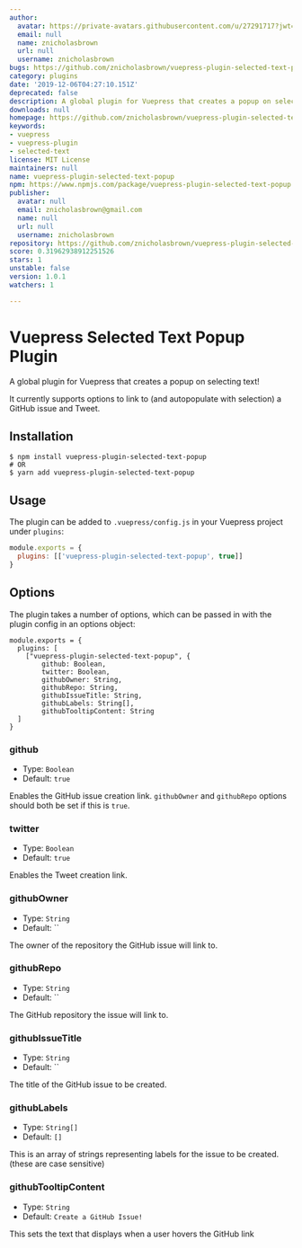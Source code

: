 ```yaml
---
author:
  avatar: https://private-avatars.githubusercontent.com/u/27291717?jwt=eyJhbGciOiJIUzI1NiIsInR5cCI6IkpXVCJ9.eyJpc3MiOiJnaXRodWIuY29tIiwiYXVkIjoicmF3LmdpdGh1YnVzZXJjb250ZW50LmNvbSIsImtleSI6ImtleTEiLCJleHAiOjE3MzQ2NTU1MDAsIm5iZiI6MTczNDY1NDMwMCwicGF0aCI6Ii91LzI3MjkxNzE3In0.MHMGb_lxAA_J-86RMYL0Waxrpb2Da1YDhuqoGdYIaWQ&v=4
  email: null
  name: znicholasbrown
  url: null
  username: znicholasbrown
bugs: https://github.com/znicholasbrown/vuepress-plugin-selected-text-popup/issues
category: plugins
date: '2019-12-06T04:27:10.151Z'
deprecated: false
description: A global plugin for Vuepress that creates a popup on selecting text!
downloads: null
homepage: https://github.com/znicholasbrown/vuepress-plugin-selected-text-popup#readme
keywords:
- vuepress
- vuepress-plugin
- selected-text
license: MIT License
maintainers: null
name: vuepress-plugin-selected-text-popup
npm: https://www.npmjs.com/package/vuepress-plugin-selected-text-popup
publisher:
  avatar: null
  email: znicholasbrown@gmail.com
  name: null
  url: null
  username: znicholasbrown
repository: https://github.com/znicholasbrown/vuepress-plugin-selected-text-popup
score: 0.31962938912251526
stars: 1
unstable: false
version: 1.0.1
watchers: 1

---
```


# Vuepress Selected Text Popup Plugin

A global plugin for Vuepress that creates a popup on selecting text!

It currently supports options to link to (and autopopulate with selection) a GitHub issue and Tweet.

## Installation

```
$ npm install vuepress-plugin-selected-text-popup
# OR
$ yarn add vuepress-plugin-selected-text-popup
```

## Usage

The plugin can be added to `.vuepress/config.js` in your Vuepress project under `plugins`:

```javascript
module.exports = {
  plugins: [['vuepress-plugin-selected-text-popup', true]]
}
```

## Options

The plugin takes a number of options, which can be passed in with the plugin config in an options object:

```
module.exports = {
  plugins: [
    ["vuepress-plugin-selected-text-popup", {
        github: Boolean,
        twitter: Boolean,
        githubOwner: String,
        githubRepo: String,
        githubIssueTitle: String,
        githubLabels: String[],
        githubTooltipContent: String
  ]
}
```

### github

- Type: `Boolean`
- Default: `true`

Enables the GitHub issue creation link.
`githubOwner` and `githubRepo` options should both be set if this is `true`.

### twitter

- Type: `Boolean`
- Default: `true`

Enables the Tweet creation link.

### githubOwner

- Type: `String`
- Default: ``

The owner of the repository the GitHub issue will link to.

### githubRepo

- Type: `String`
- Default: ``

The GitHub repository the issue will link to.

### githubIssueTitle

- Type: `String`
- Default: ``

The title of the GitHub issue to be created.

### githubLabels

- Type: `String[]`
- Default: `[]`

This is an array of strings representing labels for the issue to be created. (these are case sensitive)

### githubTooltipContent

- Type: `String`
- Default: `Create a GitHub Issue!`

This sets the text that displays when a user hovers the GitHub link
